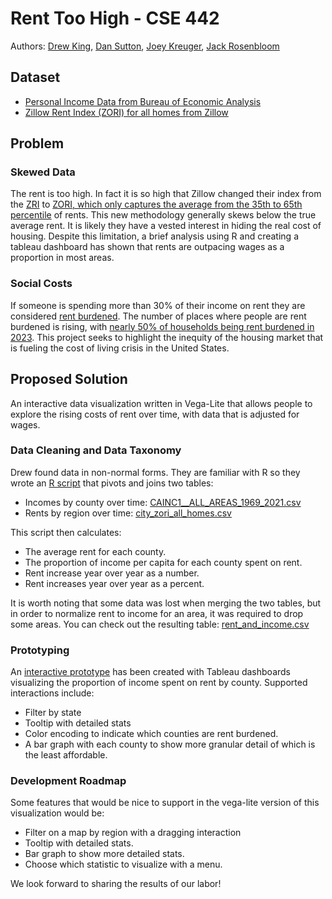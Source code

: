 # Rent Too High - CSE 442

Authors: [Drew King](https://www.github.com/andrewpking/), [Dan Sutton](https://github.com/suttodan), [Joey Kreuger](https://github.com/jkru3), [Jack Rosenbloom](https://github.com/jackcodesstuff)

## Dataset

- [Personal Income Data from Bureau of Economic Analysis](https://apps.bea.gov/regional/histdata/releases/1122lapi/CAINC1.zip)
- [Zillow Rent Index (ZORI) for all homes from Zillow](https://www.zillow.com/research/data/)

## Problem

### Skewed Data

The rent is too high. In fact it is so high that Zillow changed their index from the [ZRI](https://www.zillow.com/research/zillow-rent-index-methodology-2393/) to [ZORI, which only captures the average from the 35th to 65th percentile](https://www.zillow.com/research/methodology-zori-repeat-rent-27092/#:~:text=Beginning%20in%20May%202020%20with%20publication%20of,that%20other%20measures%20of%20rental%20prices%20cannot.) of rents. This new methodology generally skews below the true average rent. It is likely they have a vested interest in hiding the real cost of housing. Despite this limitation, a brief analysis using R and creating a tableau dashboard has shown that rents are outpacing wages as a proportion in most areas.

### Social Costs

If someone is spending more than 30% of their income on rent they are considered [rent burdened](https://www.huduser.gov/portal/pdredge/pdr_edge_featd_article_092214.html). The number of places where people are rent burdened is rising, with [nearly 50% of households being rent burdened in 2023](https://www.census.gov/newsroom/press-releases/2024/renter-households-cost-burdened-race.html#:~:text=September%2012%2C%202024-,Nearly%20Half%20of%20Renter%20Households%20Are,Burdened%2C%20Proportions%20Differ%20by%20Race&text=SEPT.,whom%20rent%20burden%20is%20calculated.). This project seeks to highlight the inequity of the housing market that is fueling the cost of living crisis in the United States.

## Proposed Solution

An interactive data visualization written in Vega-Lite that allows people to explore the rising costs of rent over time, with data that is adjusted for wages.

### Data Cleaning and Data Taxonomy

Drew found data in non-normal forms. They are familiar with R so they wrote an [R script](https://github.com/andrewpking/a3-rent-too-high/blob/master/data/Data%20Cleaning%20Rent.R) that pivots and joins two tables:

- Incomes by county over time: [CAINC1__ALL_AREAS_1969_2021.csv](https://github.com/andrewpking/a3-rent-too-high/blob/master/data/CAINC1__ALL_AREAS_1969_2021.csv)
- Rents by region over time: [city_zori_all_homes.csv](https://github.com/andrewpking/a3-rent-too-high/blob/master/data/city_zori_all_homes.csv)

This script then calculates:

- The average rent for each county.
- The proportion of income per capita for each county spent on rent.
- Rent increase year over year as a number.
- Rent increases year over year as a percent.

It is worth noting that some data was lost when merging the two tables, but in order to normalize rent to income for an area, it was required to drop some areas. You can check out the resulting table: [rent_and_income.csv](https://github.com/andrewpking/a3-rent-too-high/blob/master/data/rent_and_income.csv)

### Prototyping

An [interactive prototype](https://public.tableau.com/views/A3-TheRentIsTooHigh/TheRentisTooHigh-FromZORIDataset?:language=en-US&:sid=&:redirect=auth&:display_count=n&:origin=viz_share_link) has been created with Tableau dashboards visualizing the proportion of income spent on rent by county. Supported interactions include:

- Filter by state
- Tooltip with detailed stats
- Color encoding to indicate which counties are rent burdened.
- A bar graph with each county to show more granular detail of which is the least affordable.

### Development Roadmap

Some features that would be nice to support in the vega-lite version of this visualization would be:

- Filter on a map by region with a dragging interaction
- Tooltip with detailed stats.
- Bar graph to show more detailed stats.
- Choose which statistic to visualize with a menu.

We look forward to sharing the results of our labor!
